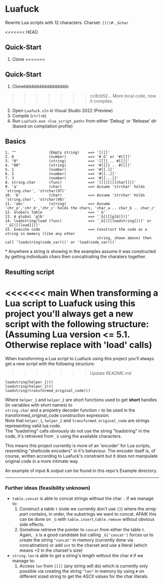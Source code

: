 # Luafuck
Rewrite Lua scripts with 12 characters. Charset: `[]()#._Gchar`  

<<<<<<< HEAD
## Quick-Start
1. Clone
=======
## Quick-Start             
1. Clonebbbbbbbbbbbbbbbbb
>>>>>>> cc8cb52... More local code, now it compiles.
2. Open `Luafuck.sln` in Visual Studio 2022 (Preview)
3. Compile (`ctrl+b`)
4. Run `Luafuck.exe <lua_script_path>` from either 'Debug' or 'Release' dir (based on compilation profile)

## Basics
```
1. ""               (Empty string)    ==> '[[]]'
2. 0                (number)          ==> '#_G' or '#[[]]'
3. "0"              (string)          ==> '[[]] .. #[[]]'
4. "00"             (string)          ==> '#[[]] .. #[[]]'
5. 1                (number)          ==> '#[[.]]'
6. 2                (number)          ==> '#[[..]]'
7. 3                (number)          ==> '#[[...]]'
8. string.char      (func)            ==> '[[]][([[char]])]'
9. 'a'              (char)            ==> Assume 'strchar' holds 'string.char', 'strchar(97)'
10. 'b'             (char)            ==> Assume 'strchar' holds 'string.char', 'strchar(98)'
11. 'abc'           (string)          ==> Assume 'chr_a','chr_b','chr_c' holds the chars, 'char_a .. char_b .. char_c'
12. Globals table                     ==> '_G'
13. A global 'glb'                    ==> '_G[([[glb]])]'
14. loadstring/load (func)            ==> '_G[([[loadstring]])]' or '_G[([[load]])]'
15. Execute code                      ==> Construct the code as a string in memory (like any other 
                                          string, shown above) then call 'loadstring(code_var)()' or 'load(code_var)()'
```

\* Anywhere a string is showing in the examples assume it was constructed by getting individuals chars then concatinating the charaters together.

## Resulting script
<<<<<<< main
When transforming a Lua script to Luafuck using this project you'll always get a new script with the following structure:  
(Assuming Lua version <= 5.1. Otherwise replace with 'load' calls)
=======
When transforming a Lua script to Luafuck using this project you'll always get a new script with the following structure:
>>>>>>> Update README.md
```
loadstring(helper_1)()
loadstring(helper_2)()
loadstring(transformed_original_code)()
```
Where `helper_1` and `helper_2` are short functions used to get **short** handles (in variables with short names) to  
`string.char` and a propietry decoder function `r` to be used in the transformed_original_code construction expression.  
Note that `helper_1`, `helper_2` and `transformed_original_code` are strings representing valid lua code.  
The "loadstring" calls obviously do not use the string "loadstring" in the code, it's retrieved from `_G` using the available characters.  

This means this project currently is more of an 'encoder' for Lua scripts, resembling "shellcode encoders" in it's behaviour.
The encoder itself is, of course, written according to Luafuck's constraint but it does not manipulate original code in a more intimate way.

An example of input & output can be found in this repo's Example directory.

---
### Further ideas (feasibility unknown)
* `table.concat` is able to concat strings without the char `.` if we manage to:
    1. Construct a table `t` (note we currently don't use `{}`) where the *array part* contains, in order, the substrings we want to concat. AFAIK this can be done on `_G` with `table.insert`,`table.remove` without obvious side effects.
    2. Somehow retrieve the pointer to `concat` from either the table `t`. Again, `_G` is a good candidate but calling `_G['concat']` forces us to create the string `"concat"` in memory (currently done via concatination) or add `ont` to the charset and use a literal (which means +2 in the charset's size)
* `string.len` is able to get a string's length without the char `#` if we manage to:
    1. Access `len` from `[[]]` (any string will do) which is currently only possible via creating the string `"len"` in memory by using `#` on different sized string to get the ASCII values for the char literals.
